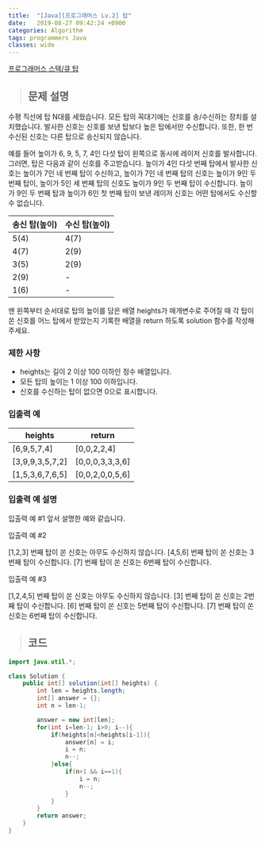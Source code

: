 ```yaml
---
title:  "[Java][프로그래머스 Lv.2] 탑"
date:   2019-08-27 09:42:24 +0900
categories: Algorithm
tags: programmers Java
classes: wide
---  
```


[프로그래머스 스택/큐 탑](https://programmers.co.kr/learn/courses/30/lessons/42588)   

>## 문제 설명

수평 직선에 탑 N대를 세웠습니다. 모든 탑의 꼭대기에는 신호를 송/수신하는 장치를 설치했습니다. 발사한 신호는 신호를 보낸 탑보다 높은 탑에서만 수신합니다. 또한, 한 번 수신된 신호는 다른 탑으로 송신되지 않습니다.

예를 들어 높이가 6, 9, 5, 7, 4인 다섯 탑이 왼쪽으로 동시에 레이저 신호를 발사합니다. 그러면, 탑은 다음과 같이 신호를 주고받습니다. 높이가 4인 다섯 번째 탑에서 발사한 신호는 높이가 7인 네 번째 탑이 수신하고, 높이가 7인 네 번째 탑의 신호는 높이가 9인 두 번째 탑이, 높이가 5인 세 번째 탑의 신호도 높이가 9인 두 번째 탑이 수신합니다. 높이가 9인 두 번째 탑과 높이가 6인 첫 번째 탑이 보낸 레이저 신호는 어떤 탑에서도 수신할 수 없습니다.

| 송신 탑(높이) 	| 수신 탑(높이) 	|
|---------------	|---------------	|
| 5(4)          	| 4(7)          	|
| 4(7)          	| 2(9)          	|
| 3(5)          	| 2(9)          	|
| 2(9)          	| -             	|
| 1(6)          	| -             	|

맨 왼쪽부터 순서대로 탑의 높이를 담은 배열 heights가 매개변수로 주어질 때 각 탑이 쏜 신호를 어느 탑에서 받았는지 기록한 배열을 return 하도록 solution 함수를 작성해주세요.

### 제한 사항

- heights는 길이 2 이상 100 이하인 정수 배열입니다.
- 모든 탑의 높이는 1 이상 100 이하입니다.
- 신호를 수신하는 탑이 없으면 0으로 표시합니다.

### 입출력 예

| heights         	| return          	|
|-----------------	|-----------------	|
| [6,9,5,7,4]     	| [0,0,2,2,4]     	|
| [3,9,9,3,5,7,2] 	| [0,0,0,3,3,3,6] 	|
| [1,5,3,6,7,6,5] 	| [0,0,2,0,0,5,6] 	|

### 입출력 예 설명

입출력 예 #1
앞서 설명한 예와 같습니다.

입출력 예 #2

[1,2,3] 번째 탑이 쏜 신호는 아무도 수신하지 않습니다.
[4,5,6] 번째 탑이 쏜 신호는 3번째 탑이 수신합니다.
[7] 번째 탑이 쏜 신호는 6번째 탑이 수신합니다.

입출력 예 #3

[1,2,4,5] 번째 탑이 쏜 신호는 아무도 수신하지 않습니다.
[3] 번째 탑이 쏜 신호는 2번째 탑이 수신합니다.
[6] 번째 탑이 쏜 신호는 5번째 탑이 수신합니다.
[7] 번째 탑이 쏜 신호는 6번째 탑이 수신합니다.  

>## 코드

```java
import java.util.*;

class Solution {
    public int[] solution(int[] heights) {
        int len = heights.length;
        int[] answer = {};
        int n = len-1;

        answer = new int[len];
        for(int i=len-1; i>0; i--){
            if(heights[n]<heights[i-1]){
                answer[n] = i;
                i = n;
                n--;
            }else{
                if(n>1 && i==1){
                    i = n;
                    n--;
                }
            }
        }
        return answer;
    }
}
```
